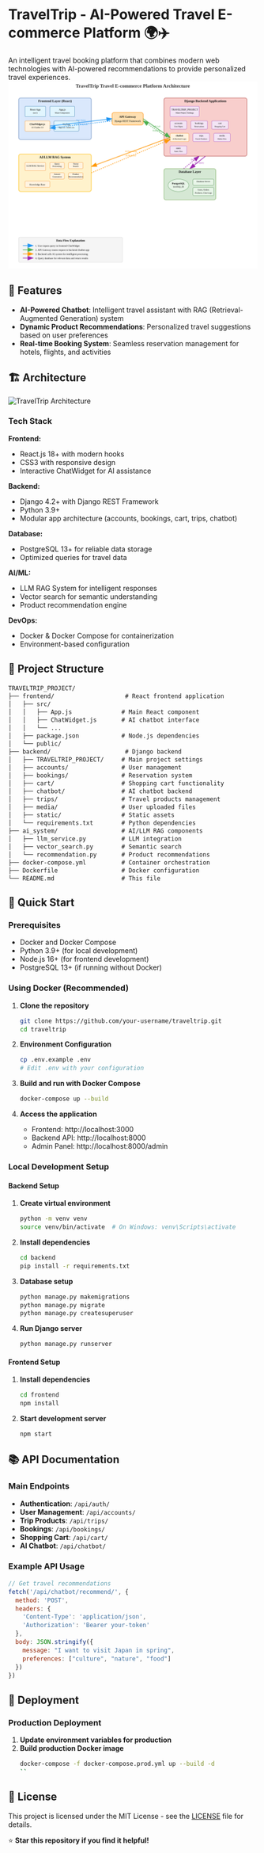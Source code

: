 # TravelTrip - AI-Powered Travel E-commerce Platform 🌍✈️

An intelligent travel booking platform that combines modern web technologies with AI-powered recommendations to provide personalized travel experiences.
![系統架構圖](corrected-architecture.svg)

## 🚀 Features

- **AI-Powered Chatbot**: Intelligent travel assistant with RAG (Retrieval-Augmented Generation) system
- **Dynamic Product Recommendations**: Personalized travel suggestions based on user preferences
- **Real-time Booking System**: Seamless reservation management for hotels, flights, and activities

## 🏗️ Architecture

![TravelTrip Architecture](docs/architecture-diagram.svg)

### Tech Stack

**Frontend:**
- React.js 18+ with modern hooks
- CSS3 with responsive design
- Interactive ChatWidget for AI assistance

**Backend:**
- Django 4.2+ with Django REST Framework
- Python 3.9+
- Modular app architecture (accounts, bookings, cart, trips, chatbot)

**Database:**
- PostgreSQL 13+ for reliable data storage
- Optimized queries for travel data

**AI/ML:**
- LLM RAG System for intelligent responses
- Vector search for semantic understanding
- Product recommendation engine

**DevOps:**
- Docker & Docker Compose for containerization
- Environment-based configuration

## 📁 Project Structure

```
TRAVELTRIP_PROJECT/
├── frontend/                    # React frontend application
│   ├── src/
│   │   ├── App.js              # Main React component
│   │   ├── ChatWidget.js       # AI chatbot interface
│   │   └── ...
│   ├── package.json            # Node.js dependencies
│   └── public/
├── backend/                     # Django backend
│   ├── TRAVELTRIP_PROJECT/     # Main project settings
│   ├── accounts/               # User management
│   ├── bookings/               # Reservation system
│   ├── cart/                   # Shopping cart functionality
│   ├── chatbot/                # AI chatbot backend
│   ├── trips/                  # Travel products management
│   ├── media/                  # User uploaded files
│   ├── static/                 # Static assets
│   └── requirements.txt        # Python dependencies
├── ai_system/                  # AI/LLM RAG components
│   ├── llm_service.py          # LLM integration
│   ├── vector_search.py        # Semantic search
│   └── recommendation.py       # Product recommendations
├── docker-compose.yml          # Container orchestration
├── Dockerfile                  # Docker configuration
└── README.md                   # This file
```

## 🚀 Quick Start

### Prerequisites

- Docker and Docker Compose
- Python 3.9+ (for local development)
- Node.js 16+ (for frontend development)
- PostgreSQL 13+ (if running without Docker)

### Using Docker (Recommended)

1. **Clone the repository**
   ```bash
   git clone https://github.com/your-username/traveltrip.git
   cd traveltrip
   ```

2. **Environment Configuration**
   ```bash
   cp .env.example .env
   # Edit .env with your configuration
   ```

3. **Build and run with Docker Compose**
   ```bash
   docker-compose up --build
   ```

4. **Access the application**
   - Frontend: http://localhost:3000
   - Backend API: http://localhost:8000
   - Admin Panel: http://localhost:8000/admin

### Local Development Setup

#### Backend Setup

1. **Create virtual environment**
   ```bash
   python -m venv venv
   source venv/bin/activate  # On Windows: venv\Scripts\activate
   ```

2. **Install dependencies**
   ```bash
   cd backend
   pip install -r requirements.txt
   ```

3. **Database setup**
   ```bash
   python manage.py makemigrations
   python manage.py migrate
   python manage.py createsuperuser
   ```

4. **Run Django server**
   ```bash
   python manage.py runserver
   ```

#### Frontend Setup

1. **Install dependencies**
   ```bash
   cd frontend
   npm install
   ```

2. **Start development server**
   ```bash
   npm start
   ```

## 📚 API Documentation

### Main Endpoints

- **Authentication**: `/api/auth/`
- **User Management**: `/api/accounts/`
- **Trip Products**: `/api/trips/`
- **Bookings**: `/api/bookings/`
- **Shopping Cart**: `/api/cart/`
- **AI Chatbot**: `/api/chatbot/`

### Example API Usage

```javascript
// Get travel recommendations
fetch('/api/chatbot/recommend/', {
  method: 'POST',
  headers: {
    'Content-Type': 'application/json',
    'Authorization': 'Bearer your-token'
  },
  body: JSON.stringify({
    message: "I want to visit Japan in spring",
    preferences: ["culture", "nature", "food"]
  })
})
```

## 🚀 Deployment

### Production Deployment

1. **Update environment variables for production**
2. **Build production Docker image**
   ```bash
   docker-compose -f docker-compose.prod.yml up --build -d
   ``

## 📝 License

This project is licensed under the MIT License - see the [LICENSE](LICENSE) file for details.





⭐ **Star this repository if you find it helpful!**
